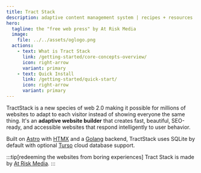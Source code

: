 ```yaml
---
title: Tract Stack
description: adaptive content management system | recipes + resources
hero:
  tagline: the "free web press" by At Risk Media
  image:
    file: ../../assets/oglogo.png
  actions:
    - text: What is Tract Stack
      link: /getting-started/core-concepts-overview/
      icon: right-arrow
      variant: primary
    - text: Quick Install
      link: /getting-started/quick-start/
      icon: right-arrow
      variant: primary
---
```


TractStack is a new species of web 2.0 making it possible for millions of websites to adapt to each visitor instead of showing everyone the same thing. It's an **adaptive website builder** that creates fast, beautiful, SEO-ready, and accessible websites that respond intelligently to user behavior.

Built on [Astro](https://astro.build/) with [HTMX](https://htmx.org/) and a [Golang](https://go.dev/) backend, TractStack uses SQLite by default with optional [Turso](https://app.turso.tech/) cloud database support.

:::tip[redeeming the websites from boring experiences]
Tract Stack is made by [At Risk Media](https://atriskmedia.com?utm_source=docs&utm_medium=www&utm_campaign=starlight).
:::
